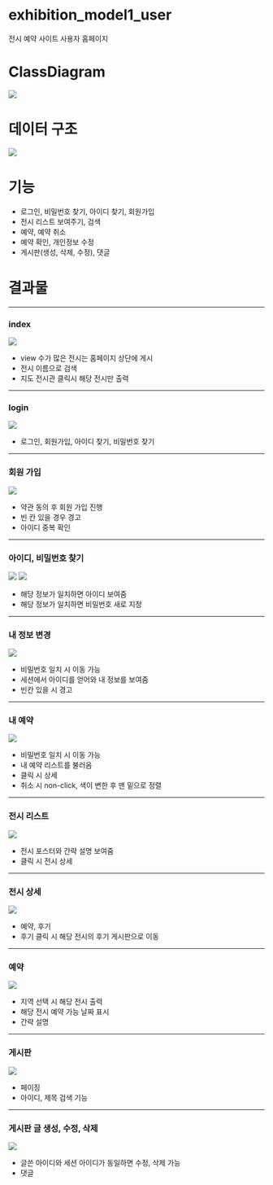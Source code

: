 # exhibition_model1_user
전시 예약 사이트 사용자 홈페이지

# ClassDiagram
<img src="https://user-images.githubusercontent.com/102278035/170899362-3f2a44ac-38d6-4207-b436-a50bff7ab1a4.jpg"/>

# 데이터 구조
<img src="https://user-images.githubusercontent.com/102278035/170899462-92f44064-221e-4a64-8621-0833b4d2f68a.jpg"/>

# 기능 
* 로그인, 비밀번호 찾기, 아이디 찾기, 회원가입
* 전시 리스트 보여주기, 검색
* 예약, 예약 취소
* 예약 확인, 개인정보 수정
* 게시판(생성, 삭제, 수정), 댓글
 
# 결과물
-------------------
### index
<img src="https://user-images.githubusercontent.com/102278035/170899598-72a7bd0a-dc4e-45a6-9d88-f339fcf8fda3.jpg"/>

* view 수가 많은 전시는 홈페이지 상단에 게시
* 전시 이름으로 검색
* 지도 전시관 클릭시 해당 전시만 출력

-------------------
### login
<img src="https://user-images.githubusercontent.com/102278035/170899806-e80981ff-b789-40da-a32d-d8398ba9b1c2.jpg"/>

* 로그인, 회원가입, 아이디 찾기, 비밀번호 찾기

-------------------

### 회원 가입
<img src="https://user-images.githubusercontent.com/102278035/170900300-8d962d3e-ef56-47e0-b741-4d46553506e6.jpg"/>

* 약관 동의 후 회원 가입 진행
* 빈 칸 있을 경우 경고
* 아이디 중복 확인

-------------------

### 아이디, 비밀번호 찾기
<img src="https://user-images.githubusercontent.com/102278035/170900478-3b21fb4b-d6be-4c04-84c3-a8c1622f2940.jpg"/>
<img src="https://user-images.githubusercontent.com/102278035/170900709-faefb226-e188-4e63-a0d8-ac0735480453.jpg"/>

* 해당 정보가 일치하면 아이디 보여줌
* 해당 정보가 일치하면 비밀번호 새로 지정

-------------------

### 내 정보 변경
<img src="https://user-images.githubusercontent.com/102278035/170900864-a64104ac-4eae-4440-bd3c-b4308950d3a6.jpg"/>

* 비밀번호 일치 시 이동 가능
* 세션에서 아이디를 얻어와 내 정보를 보여줌
* 빈칸 있을 시 경고

-------------------

### 내 예약
<img src="https://user-images.githubusercontent.com/102278035/170900963-1839336a-2bd2-4a60-b51b-f70e6cde814c.jpg"/>

* 비밀번호 일치 시 이동 가능
* 내 예약 리스트를 불러옴
* 클릭 시 상세
* 취소 시 non-click, 색이 변한 후 맨 밑으로 정렬

-------------------

### 전시 리스트
<img src="https://user-images.githubusercontent.com/102278035/170900965-1943aefc-3e64-4bd9-9999-dc2b726bc753.jpg"/>

* 전시 포스터와 간략 설명 보여줌
* 클릭 시 전시 상세

-------------------

### 전시 상세
<img src="https://user-images.githubusercontent.com/102278035/170900966-933acbad-2997-4be2-aa92-595103ac6c20.jpg"/>

* 예약, 후기
* 후기 클릭 시 해당 전시의 후기 게시판으로 이동

-------------------

### 예약
<img src="https://user-images.githubusercontent.com/102278035/170900968-6560929c-705e-45e5-9a29-70fe5611f817.jpg"/>

* 지역 선택 시 해당 전시 출력
* 해당 전시 예약 가능 날짜 표시
* 간략 설명

-------------------

### 게시판
<img src="https://user-images.githubusercontent.com/102278035/170900969-ba9ca01e-bbc5-4f5b-a4b6-dbdb4ba83a6e.jpg"/>

* 페이징
* 아이디, 제목 검색 기능

-------------------

### 게시판 글 생성, 수정, 삭제
<img src="https://user-images.githubusercontent.com/102278035/170900970-f2245dff-6c3c-4b1c-9ea9-059767498229.jpg"/>

* 글쓴 아이디와 세션 아이디가 동일하면 수정, 삭제 가능
* 댓글 
